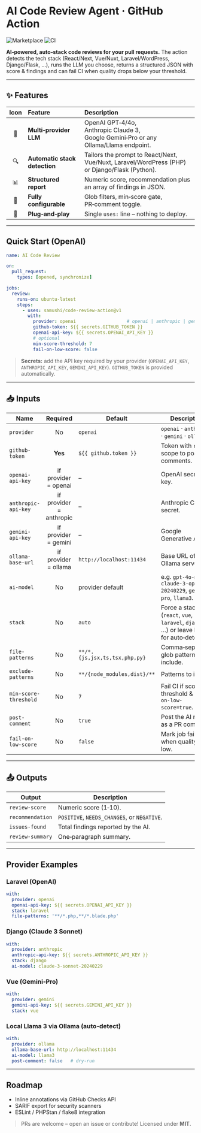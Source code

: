 # AI Code Review Agent · GitHub Action

![Marketplace](https://img.shields.io/badge/GitHub%20Marketplace-AI%20Code%20Review%20Agent-blue?logo=github)
![CI](https://github.com/samushi/code-review-action/actions/workflows/test-action.yml/badge.svg)

**AI‑powered, auto‑stack code reviews for your pull requests.**
The action detects the tech stack (React/Next, Vue/Nuxt, Laravel/WordPress, Django/Flask, …), runs the LLM you choose, returns a structured JSON with score & findings and can fail CI when quality drops below your threshold.

---

## ✨ Features

| Icon | Feature                       | Description                                                                                   |
| :--: | :---------------------------- | :-------------------------------------------------------------------------------------------- |
|  🤖  | **Multi‑provider LLM**        | OpenAI GPT‑4/4o, Anthropic Claude 3, Google Gemini‑Pro or any Ollama/Llama endpoint.          |
|  🔍  | **Automatic stack detection** | Tailors the prompt to React/Next, Vue/Nuxt, Laravel/WordPress (PHP) or Django/Flask (Python). |
|  📊  | **Structured report**         | Numeric score, recommendation plus an array of findings in JSON.                              |
|  🎯  | **Fully configurable**        | Glob filters, min‑score gate, PR‑comment toggle.                                              |
|  🚀  | **Plug‑and‑play**             | Single `uses:` line – nothing to deploy.                                                      |

---

## Quick Start (OpenAI)

```yaml
name: AI Code Review

on:
  pull_request:
    types: [opened, synchronize]

jobs:
  review:
    runs-on: ubuntu-latest
    steps:
      - uses: samushi/code-review-action@v1
        with:
          provider: openai                   # openai | anthropic | gemini | ollama
          github-token: ${{ secrets.GITHUB_TOKEN }}
          openai-api-key: ${{ secrets.OPENAI_API_KEY }}
          # optional
          min-score-threshold: 7
          fail-on-low-score: false
```

> **Secrets:** add the API key required by your provider (`OPENAI_API_KEY`,
> `ANTHROPIC_API_KEY`, `GEMINI_API_KEY`). `GITHUB_TOKEN` is provided automatically.

---

## 📥 Inputs

| Name                  |         Required        | Default                       | Description                                                                            |
| --------------------- | :---------------------: | ----------------------------- | -------------------------------------------------------------------------------------- |
| `provider`            |            No           | `openai`                      | `openai` · `anthropic` · `gemini` · `ollama`                                           |
| `github-token`        |         **Yes**         | `${{ github.token }}`         | Token with `repo` scope to post PR comments.                                           |
| `openai-api-key`      |   if provider = openai  | –                             | OpenAI secret key.                                                                     |
| `anthropic-api-key`   | if provider = anthropic | –                             | Anthropic Claude secret.                                                               |
| `gemini-api-key`      |   if provider = gemini  | –                             | Google Generative AI key.                                                              |
| `ollama-base-url`     |   if provider = ollama  | `http://localhost:11434`      | Base URL of your Ollama server.                                                        |
| `ai-model`            |            No           | provider default              | e.g. `gpt-4o-mini`, `claude-3-opus-20240229`, `gemini-pro`, `llama3`.                  |
| `stack`               |            No           | `auto`                        | Force a stack (`react`, `vue`, `laravel`, `django`, …) or leave blank for auto‑detect. |
| `file-patterns`       |            No           | `**/*.{js,jsx,ts,tsx,php,py}` | Comma‑separated glob patterns to include.                                              |
| `exclude-patterns`    |            No           | `**/{node_modules,dist}/**`   | Patterns to ignore.                                                                    |
| `min-score-threshold` |            No           | `7`                           | Fail CI if score < threshold & `fail-on-low-score=true`.                               |
| `post-comment`        |            No           | `true`                        | Post the AI report as a PR comment.                                                    |
| `fail-on-low-score`   |            No           | `false`                       | Mark job failed when quality is low.                                                   |

---

## 📤 Outputs

| Output           | Description                                 |
| ---------------- | ------------------------------------------- |
| `review-score`   | Numeric score (1‑10).                       |
| `recommendation` | `POSITIVE`, `NEEDS_CHANGES`, or `NEGATIVE`. |
| `issues-found`   | Total findings reported by the AI.          |
| `review-summary` | One‑paragraph summary.                      |

---

## Provider Examples

### Laravel (OpenAI)

```yaml
with:
  provider: openai
  openai-api-key: ${{ secrets.OPENAI_API_KEY }}
  stack: laravel
  file-patterns: '**/*.php,**/*.blade.php'
```

### Django (Claude 3 Sonnet)

```yaml
with:
  provider: anthropic
  anthropic-api-key: ${{ secrets.ANTHROPIC_API_KEY }}
  stack: django
  ai-model: claude-3-sonnet-20240229
```

### Vue (Gemini‑Pro)

```yaml
with:
  provider: gemini
  gemini-api-key: ${{ secrets.GEMINI_API_KEY }}
  stack: vue
```

### Local Llama 3 via Ollama (auto‑detect)

```yaml
with:
  provider: ollama
  ollama-base-url: http://localhost:11434
  ai-model: llama3
  post-comment: false   # dry‑run
```

---

## Roadmap

* Inline annotations via GitHub Checks API
* SARIF export for security scanners
* ESLint / PHPStan / flake8 integration

> PRs are welcome – open an issue or contribute! Licensed under **MIT**.
